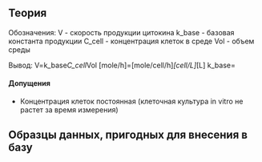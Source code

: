 ## Теория

Обозначения:
V - скорость продукции цитокина
k_base - базовая константа продукции
C_cell - концентрация клеток в среде
Vol - объем среды

Вывод:
V=k_base*C_cell*Vol
[mole/h]=[mole/cell/h]*[cell/L]*[L]
k_base=

#### Допущения

- Концентрация клеток постоянная (клеточная культура in vitro не растет за время измерения)

## Образцы данных, пригодных для внесения в базу
  




